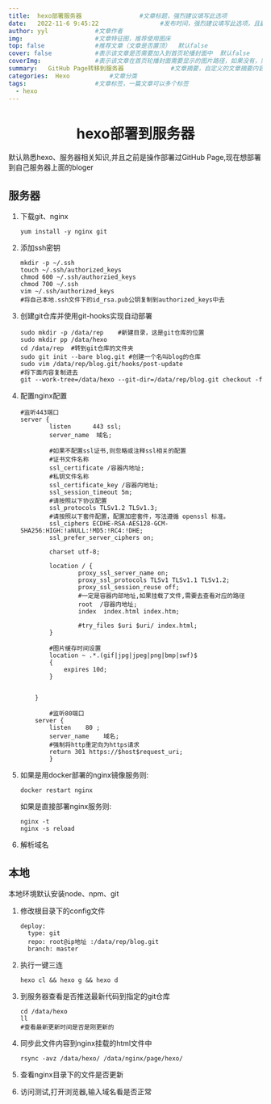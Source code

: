 ```yaml
---
title:  hexo部署服务器                #文章标题，强烈建议填写此选项
date:   2022-11-6 9:45:22                 #发布时间，强烈建议填写此选项，且最好保证全局唯一
author: yyl             #文章作者
img:                    #文章特征图，推荐使用图床
top: false              #推荐文章（文章是否置顶）  默认false
cover: false            #表示该文章是否需要加入到首页轮播封面中  默认false
coverImg:               #表示该文章在首页轮播封面需要显示的图片路径，如果没有，则默认使用文章的特色图片
summary:   GitHub Page转移到服务器             #文章摘要，自定义的文章摘要内容
categories:  Hexo           #文章分类
tags:                   #文章标签，一篇文章可以多个标签
  - hexo
---
```


# <center>hexo部署到服务器

默认熟悉hexo、服务器相关知识,并且之前是操作部署过GitHub Page,现在想部署到自己服务器上面的bloger

## 服务器

1. 下载git、nginx

   ```
   yum install -y nginx git
   ```

2. 添加ssh密钥

   ```
   mkdir -p ~/.ssh
   touch ~/.ssh/authorized_keys
   chmod 600 ~/.ssh/authorzied_keys
   chmod 700 ~/.ssh
   vim ~/.ssh/authorized_keys
   #将自己本地.ssh文件下的id_rsa.pub公钥复制到authorized_keys中去
   ```

3. 创建git仓库并使用git-hooks实现自动部署

   ```
   sudo mkdir -p /data/rep    #新建目录，这是git仓库的位置
   sudo mkdir pp /data/hexo
   cd /data/rep  #转到git仓库的文件夹
   sudo git init --bare blog.git #创建一个名叫blog的仓库
   sudo vim /data/rep/blog.git/hooks/post-update
   #将下面内容复制进去
   git --work-tree=/data/hexo --git-dir=/data/rep/blog.git checkout -f
   ```

4. 配置nginx配置

   ```
   #监听443端口
   server {
           listen      443 ssl;
           server_name  域名;
           
           #如果不配置ssl证书,则忽略或注释ssl相关的配置
           #证书文件名称
           ssl_certificate /容器内地址;
           #私钥文件名称
           ssl_certificate_key /容器内地址;
           ssl_session_timeout 5m;
           #请按照以下协议配置
           ssl_protocols TLSv1.2 TLSv1.3;
           #请按照以下套件配置，配置加密套件，写法遵循 openssl 标准。
           ssl_ciphers ECDHE-RSA-AES128-GCM-SHA256:HIGH:!aNULL:!MD5:!RC4:!DHE;
           ssl_prefer_server_ciphers on;
   
           charset utf-8;
   
           location / {
                   proxy_ssl_server_name on;
                   proxy_ssl_protocols TLSv1 TLSv1.1 TLSv1.2;
                   proxy_ssl_session_reuse off;
                   #一定是容器内部地址,如果挂载了文件,需要去查看对应的路径
                   root  /容器内地址;
                   index  index.html index.htm;
                   
                   #try_files $uri $uri/ index.html;
           }
   
           #图片缓存时间设置
           location ~ .*.(gif|jpg|jpeg|png|bmp|swf)$
           {
               expires 10d;
           }
   
         
       }
   		
           #监听80端口
       server {
           listen    80 ;
           server_name    域名;
           #强制将http重定向为https请求
           return 301 https://$host$request_uri;
           }
   ```


5. 如果是用docker部署的nginx镜像服务则:

   ```
   docker restart nginx
   ```

   如果是直接部署nginx服务则:

   ```
   nginx -t
   nginx -s reload
   ```

6. 解析域名

## 本地

本地环境默认安装node、npm、git

1. 修改根目录下的config文件

   ```
   deploy:
     type: git
     repo: root@ip地址 :/data/rep/blog.git
     branch: master
   ```

2. 执行一键三连

   ```
   hexo cl && hexo g && hexo d
   ```

3. 到服务器查看是否推送最新代码到指定的git仓库

   ```
   cd /data/hexo 
   ll
   #查看最新更新时间是否是刚更新的
   ```

4. 同步此文件内容到nginx挂载的html文件中

   ```
   rsync -avz /data/hexo/ /data/nginx/page/hexo/
   ```

5. 查看nginx目录下的文件是否更新

6. 访问测试,打开浏览器,输入域名看是否正常
